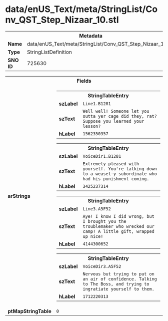 <h1>data/enUS_Text/meta/StringList/Conv_QST_Step_Nizaar_10.stl</h1><table><tr><th colspan="100%">Metadata</th></tr><tr><td><b>Name</b></td><td>data/enUS_Text/meta/StringList/Conv_QST_Step_Nizaar_10.stl</td></tr><tr><td><b>Type</b></td><td>StringListDefinition</td></tr><tr><td><b>SNO ID</b></td><td>725630</td></tr></table>

<table><tr><th colspan="100%">Fields</th></tr><tr><td><b>arStrings</b></td><td><table><tr><th colspan="100%">StringTableEntry</th></tr><tr><td><b>szLabel</b></td><td><code>Line1.B1281</code></td></tr><tr><td><b>szText</b></td><td><code>Well well! Someone let you outta yer cage did they, rat? Suppose you learned your lesson?</code></td></tr><tr><td><b>hLabel</b></td><td><code>1562350357</code></td></tr></table>


<table><tr><th colspan="100%">StringTableEntry</th></tr><tr><td><b>szLabel</b></td><td><code>VoiceDir1.B1281</code></td></tr><tr><td><b>szText</b></td><td><code>Extremely pleased with yourself. You're talking down to a weasel-y subordinate who had his punishment coming.</code></td></tr><tr><td><b>hLabel</b></td><td><code>3425237314</code></td></tr></table>


<table><tr><th colspan="100%">StringTableEntry</th></tr><tr><td><b>szLabel</b></td><td><code>Line3.A5F52</code></td></tr><tr><td><b>szText</b></td><td><code>Aye! I know I did wrong, but I brought you the troublemaker who wrecked our camp! A little gift, wrapped up nice!</code></td></tr><tr><td><b>hLabel</b></td><td><code>4144300652</code></td></tr></table>


<table><tr><th colspan="100%">StringTableEntry</th></tr><tr><td><b>szLabel</b></td><td><code>VoiceDir3.A5F52</code></td></tr><tr><td><b>szText</b></td><td><code>Nervous but trying to put on an air of confidence. Talking to The Boss, and trying to ingratiate yourself to them.</code></td></tr><tr><td><b>hLabel</b></td><td><code>1712220313</code></td></tr></table>


</td></tr><tr><td><b>ptMapStringTable</b></td><td><code>0</code></td></tr></table>

